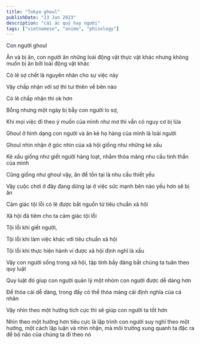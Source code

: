 ```yaml
---
title: "Tokyo ghoul"
publishDate: "23 Jun 2023"
description: "cái ác quỷ hay người"
tags: ["vietnamese", "anime", "phisology"]
---
```


Con người ghoul

Ăn và bị ăn, con người ăn những loài động vật thực vật khác nhưng không muốn bị ăn bởi loài động vật khác

Có lẽ sợ chết là nguyên nhân cho sự việc này

Vậy chấp nhận với sợ thì tui thiên về bên nào

Có lẽ chấp nhận thì ok hơn

Bỗng nhưng một ngày bị bẫy con người lo sợ,

Khi mọi việc đi theo ý muốn của mình như mơ thì vẫn có nguy cơ bị lừa

Ghoul ở hình dạng con người và ăn kẻ họ hàng của mình là loài người

Ghoul nhìn nhận ở góc nhìn của xã hội giống như những kẻ xấu

Kẻ xấu giống như giết người hàng loạt, nhằm thỏa mãng nhu cầu tinh thần của mình

Cũng giống như ghoul vậy, ăn để tồn tại là nhu cầu thiết yếu

Vậy cuộc chơi ở đây đang dừng lại ở việc sức mạnh bên nào yếu hơn sẽ bị ăn

Cảm giác tội lỗi có lẽ được bắt nguồn từ tiêu chuẩn xã hôi

Xã hội đã tiêm cho ta cảm giác tội lỗi

Tội lỗi khi giết người,

Tội lỗi khi làm việc khác với tiêu chuẩn xã hội

Tội lỗi khi thực hiện hành vi được xã hội định nghĩ là xấu

Vậy con người sống trong xã hội, tập tính bầy đàng bắt chúng ta tuân theo quy luật

Quy luật đó gíup con người quản lý một nhóm con người được dễ dàng hơn

Để thỏa cái dễ dàng, trong đấy có thể thỏa mảng cái định nghĩa của cá nhân

Vậy nhìn theo một hướng tích cực thì sẽ giúp con người ta tốt hơn

Nhìn theo một hướng hơn tiêu cực là lập trình con người suy nghĩ theo một hướng, một cách lập luận và nhìn nhận, mà môi trường xung quanh ta đặc ra để bộ não của chúng ta đi theo nó
